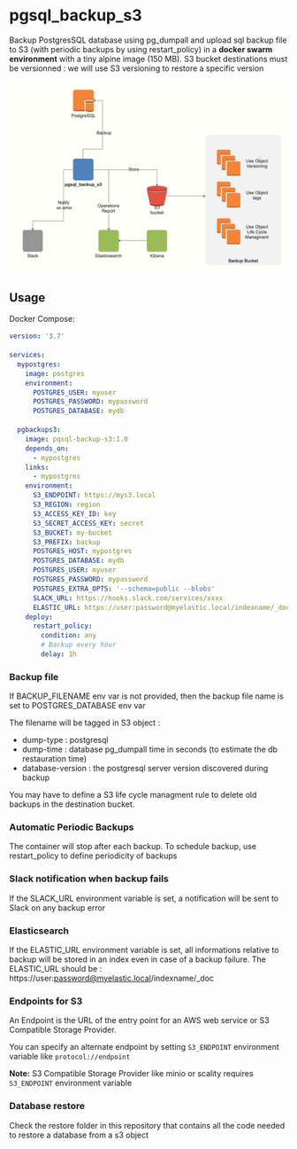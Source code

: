 # pgsql_backup_s3

Backup PostgresSQL database using pg_dumpall and upload sql backup file to S3 (with periodic backups by using restart_policy) in a **docker swarm environment** with a tiny alpine image (150 MB).
S3 bucket destinations must be versionned : we will use S3 versioning to restore a specific version

![Alt text](images/design.jpg?raw=true "Big picture")

## Usage

Docker Compose:
```yaml
version: '3.7'

services:
  mypostgres:
    image: postgres
    environment:
      POSTGRES_USER: myuser
      POSTGRES_PASSWORD: mypassword
      POSTGRES_DATABASE: mydb

  pgbackups3:
    image: pqsql-backup-s3:1.0
    depends_on:
      - mypostgres
    links:
      - mypostgres
    environment:
      S3_ENDPOINT: https://mys3.local
      S3_REGION: region
      S3_ACCESS_KEY_ID: key
      S3_SECRET_ACCESS_KEY: secret
      S3_BUCKET: my-bucket
      S3_PREFIX: backup
      POSTGRES_HOST: mypostgres
      POSTGRES_DATABASE: mydb
      POSTGRES_USER: myuser
      POSTGRES_PASSWORD: mypassword
      POSTGRES_EXTRA_OPTS: '--schema=public --blobs'
      SLACK_URL: https://hooks.slack.com/services/xxxx
      ELASTIC_URL: https://user:password@myelastic.local/indexname/_doc
    deploy:
      restart_policy:
        condition: any
        # Backup every hour
        delay: 1h
```
### Backup file

If BACKUP_FILENAME env var is not provided, then the backup file name is set to POSTGRES_DATABASE env var

The filename will be tagged in S3 object :
- dump-type : postgresql 
- dump-time : database pg_dumpall time in seconds (to estimate the db restauration time)
- database-version : the postgresql server version discovered during backup

You may have to define a S3 life cycle managment rule to delete old backups in the destination bucket.


### Automatic Periodic Backups

The container will stop after each backup. To schedule backup, use restart_policy to define periodicity of backups 

### Slack notification when backup fails

If the SLACK_URL environment variable is set, a notification will be sent to Slack on any backup error

### Elasticsearch

If the ELASTIC_URL environment variable is set, all informations relative to backup will be stored in an index even in case of a backup failure.
The ELASTIC_URL should be : https://user:password@myelastic.local/indexname/_doc

### Endpoints for S3

An Endpoint is the URL of the entry point for an AWS web service or S3 Compatible Storage Provider.

You can specify an alternate endpoint by setting `S3_ENDPOINT` environment variable like `protocol://endpoint`

**Note:** S3 Compatible Storage Provider like minio or scality requires `S3_ENDPOINT` environment variable

### Database restore

Check the restore folder in this repository that contains all the code needed to restore a database from a s3 object
